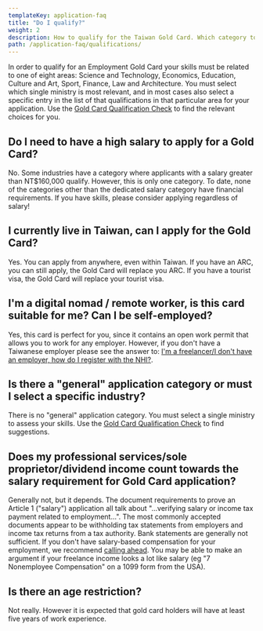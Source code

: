 ```yaml
---
templateKey: application-faq
title: "Do I qualify?"
weight: 2
description: How to qualify for the Taiwan Gold Card. Which category to apply under.
path: /application-faq/qualifications/
---
```


<!--- (c) Tom Fifield, licensed under a
Creative Commons Attribution-NonCommercial-ShareAlike 4.0 International License. -->

In order to qualify for an Employment Gold Card your skills must be related to one of eight areas:
Science and Technology, Economics, Education, Culture and Art, Sport, Finance, Law and Architecture.
You must select which single ministry is most relevant, and in most cases also select a specific entry in
the list of that qualifications in that particular area for your application.
Use the [Gold Card Qualification Check](https://visafinder.tw/gold-card-qualification/) to find the relevant
choices for you.

## Do I need to have a high salary to apply for a Gold Card?

No. Some industries have a category where applicants with a salary greater than NT\$160,000 qualify.
However, this is only one category. To date, none of the categories other than the dedicated
salary category have financial requirements. If you have skills, please consider applying regardless of salary!

## I currently live in Taiwan, can I apply for the Gold Card?

Yes. You can apply from anywhere, even within Taiwan.
If you have an ARC, you can still apply, the Gold Card will replace you ARC.
If you have a tourist visa, the Gold Card will replace your tourist visa.

## I'm a digital nomad / remote worker, is this card suitable for me? Can I be self-employed?

Yes, this card is perfect for you, since it contains an open work permit that allows you to work for any
employer. However, if you don't have a Taiwanese employer please see the answer to:
[I'm a freelancer/I don't have an employer, how do I register with the NHI?](/goldcard-holders-faq/health-insurance/).

## Is there a "general" application category or must I select a specific industry?

There is no "general" application category. You must select a single ministry to assess your skills.
Use the [Gold Card Qualification Check](https://visafinder.tw/gold-card-qualification/) to find suggestions.

## Does my professional services/sole proprietor/dividend income count towards the salary requirement for Gold Card application?

Generally not, but it depends. The document requirements to prove an Article 1 ("salary")
application all talk about "...verifying salary or income tax payment related to employment...".
The most commonly accepted documents appear to be withholding tax statements from employers and
income tax returns from a tax authority. Bank statements are generally not sufficient. If you
don't have salary-based compensation for your employment, we recommend [calling ahead](/application-faq/application/#who-can-i-talk-to-about-this). You may be able to make an argument if your freelance income looks a lot like
salary (eg "7 Nonemployee Compensation" on a 1099 form from the USA).

## Is there an age restriction?

Not really. However it is expected that gold card holders will have at least five years of work experience.
